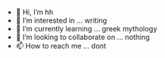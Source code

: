 - 👋 Hi, I’m hh
- 👀 I’m interested in ... writing
- 🌱 I’m currently learning ... greek mythology
- 💞️ I’m looking to collaborate on ... nothing
- 📫 How to reach me ... dont

<!---
Nargiz-2020/Nargiz-2020 is a ✨ special ✨ repository because its `README.md` (this file) appears on your GitHub profile.
You can click the Preview link to take a look at your changes.
--->
